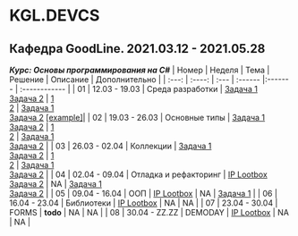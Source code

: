 # KGL.DEVCS
## Кафедра GoodLine. 2021.03.12 - 2021.05.28
*__Курс: Основы программирования на C#__*
| Номер | Неделя | Тема | Решение | Описание | Дополнительно |
| :---: | :----: | :--- | :------ |:------- | :------------ |
| 01 | 12.03 - 19.03 | Среда разработки | [Задача 1](Problem01.cs)<br>[Задача 2](Problem02.cs) | [1](PROBLEM01.txt)<br>[2](PROBLEM02.txt) | [Задача 1](More.Problem01.cs)<br>[Задача 2](More.Problem02.cs) [\[example\]](https://htmlpreview.github.io/?https://github.com/Rognorek/KGL.DEVCS/blob/master/Out.html)|
| 02 | 19.03 - 26.03 | Основные типы | [Задача 1](Problem03.cs)<br>[Задача 2](Problem04.cs) | [1](PROBLEM03.txt)<br>[2](PROBLEM04.txt) | [Задача 1](More.Problem03.cs)<br>[Задача 2](More.Problem04.cs) |
| 03 | 26.03 - 02.04 | Коллекции | [Задача 1](Problem05.cs)<br>[Задача 2](Problem06.cs) | [1](PROBLEM05.txt)<br>[2](PROBLEM06.txt) | [Задача 1](More.Problem05.cs)<br>[Задача 2](More.Problem06.cs) |
| 04 | 02.04 - 09.04 | Отладка и рефакторинг | [IP Lootbox](IP_LOOTBOX) <br>[Задача 2](Problem07.cs) | NA | [Задача 1](More.Problem07.cs)<br>[Задача 2](More.Problem08.cs) |
| 05 | 09.04 - 16.04 | ООП | [IP Lootbox](IP_LOOTBOX)  | NA | [Задача 1](More.Problem09.cs) |
| 06 | 16.04 - 23.04 | Библиотеки | [IP Lootbox](IP_LOOTBOX) | NA | NA |
| 07 | 23.04 - 30.04 | FORMS | __todo__ | NA | NA |
| 08 | 30.04 - ZZ.ZZ | DEMODAY | [IP Lootbox](IP_LOOTBOX) | NA | NA |
